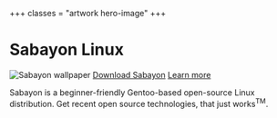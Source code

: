 +++
classes = "artwork hero-image"
+++

# Sabayon Linux

![Sabayon wallpaper](img/hero.jpg)
[Download Sabayon](/download/)
[Learn more](/download/features/)

Sabayon is a beginner-friendly Gentoo-based open-source Linux distribution.
Get recent open source technologies, that just works<sup>TM</sup>.
